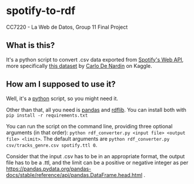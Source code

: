 # spotify-to-rdf

CC7220 - La Web de Datos, Group 11 Final Project

## What is this?

It's a python script to convert .csv data exported from [Spotify's Web API](https://developer.spotify.com/documentation/web-api/), more specifically [this dataset](https://www.kaggle.com/datasets/carlodenardin/spotifydv) by [Carlo De Nardin](https://www.kaggle.com/carlodenardin) on Kaggle.

## How am I supposed to use it?

Well, it's a [python](https://www.python.org/) script, so you might need it.

Other than that, all you need is [pandas](https://pandas.pydata.org/) and [rdflib](https://rdflib.readthedocs.io/en/stable/). You can install both with `pip install -r requirements.txt`

You can run the script on the command line, providing three optional arguments (in that order): `python rdf_converter.py <input file> <output file> <limit>`. The default arguments are `python rdf_converter.py csv/tracks_genre.csv spotify.ttl 0`.

Consider that the input .csv has to be in an appropriate format, the output file has to be a .ttl, and the limit can be a positive or negative integer as per https://pandas.pydata.org/pandas-docs/stable/reference/api/pandas.DataFrame.head.html .
